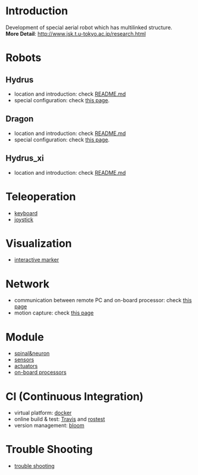 # Introduction
Development of special aerial robot which has multilinked structure. \
**More Detail**: http://www.jsk.t.u-tokyo.ac.jp/research.html
# Robots
   ## Hydrus
   - location and introduction: check [README.md](https://github.com/tongtybj/aerial_robot/blob/master/robots/hydrus/README.md)
   - special configuration: check [this page](https://github.com/tongtybj/aerial_robot/wiki/hydrus).
   ## Dragon 
   - location and introduction: check [README.md](https://github.com/tongtybj/aerial_robot/blob/master/robots/dragon/README.md)
   - special configuration: check [this page](https://github.com/tongtybj/aerial_robot/wiki/dragon).
 ## Hydrus_xi
   - location and introduction: check [README.md](https://github.com/tongtybj/aerial_robot/blob/master/robots/hydrus_xi/README.md)
  
# Teleoperation
   - [keyboard](https://github.com/tongtybj/aerial_robot/wiki/keyboard)
   - [joystick](https://github.com/tongtybj/aerial_robot/wiki/joystick)
   
# Visualization
   - [interactive marker](https://github.com/tongtybj/aerial_robot/wiki/interactive_marker)

# Network
   - communication between remote PC and on-board processor: check [this page](https://github.com/tongtybj/aerial_robot/wiki/network)
   - motion capture: check [this page](https://github.com/tongtybj/aerial_robot/wiki/Motion-Capture)

# Module
- [spinal&neuron](https://github.com/tongtybj/aerial_robot/wiki/mcu)
- [sensors](https://github.com/tongtybj/aerial_robot/wiki/sensors)
- [actuators](https://github.com/tongtybj/aerial_robot/wiki/actuators)
- [on-board processors](https://github.com/tongtybj/aerial_robot/wiki/onboard_procesors)

# CI (Continuous Integration) 
- virtual platform: [docker](https://github.com/tongtybj/aerial_robot/wiki/docker)
- online build & test: [Travis](https://github.com/tongtybj/aerial_robot/wiki/travis) and [rostest](https://github.com/tongtybj/aerial_robot/wiki/rostest)
- version management: [bloom](https://github.com/tongtybj/aerial_robot/wiki/bloom)

# Trouble Shooting
- [trouble shooting](https://github.com/tongtybj/aerial_robot/wiki/trouble_shooting)